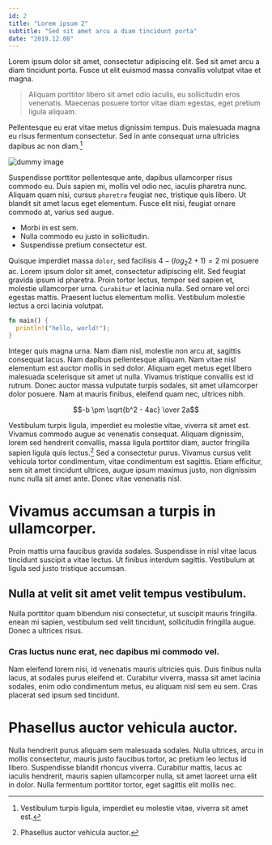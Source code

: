 ```yaml
---
id: 2
title: "Lorem ipsum 2"
subtitle: "Sed sit amet arcu a diam tincidunt porta"
date: "2019.12.08"
---
```


Lorem ipsum dolor sit amet, consectetur adipiscing elit. Sed sit amet arcu a diam tincidunt porta. Fusce ut elit euismod massa convallis volutpat vitae et magna.

> Aliquam porttitor libero sit amet odio iaculis, eu sollicitudin eros venenatis. Maecenas posuere tortor vitae diam egestas, eget pretium ligula aliquam.

Pellentesque eu erat vitae metus dignissim tempus. Duis malesuada magna eu risus fermentum consectetur. Sed in ante consequat urna ultricies dapibus ac non diam.[^1]

![dummy image](https://dummyimage.com/900x700/efefef/000000)

Suspendisse porttitor pellentesque ante, dapibus ullamcorper risus commodo eu. Duis sapien mi, mollis vel odio nec, iaculis pharetra nunc. Aliquam quam nisi, cursus `pharetra` feugiat nec, tristique quis libero. Ut blandit sit amet lacus eget elementum. Fusce elit nisi, feugiat ornare commodo at, varius sed augue.

* Morbi in est sem.
* Nulla commodo eu justo in sollicitudin.
* Suspendisse pretium consectetur est.

Quisque imperdiet massa `dolor`, sed facilisis $`4 - (log{_2} 2 + 1) = 2`$ mi posuere ac. Lorem ipsum dolor sit amet, consectetur adipiscing elit. Sed feugiat gravida ipsum id pharetra. Proin tortor lectus, tempor sed sapien et, molestie ullamcorper urna. `Curabitur` et lacinia nulla. Sed ornare vel orci egestas mattis. Praesent luctus elementum mollis. Vestibulum molestie lectus a orci lacinia volutpat.

```rust
fn main() {
  println!("hello, world!");
}
```

Integer quis magna urna. Nam diam nisl, molestie non arcu at, sagittis consequat lacus. Nam dapibus pellentesque aliquam. Nam vitae nisl elementum est auctor mollis in sed dolor. Aliquam eget metus eget libero malesuada scelerisque sit amet ut nulla. Vivamus tristique convallis est id rutrum. Donec auctor massa vulputate turpis sodales, sit amet ullamcorper dolor posuere. Nam at mauris finibus, eleifend quam nec, ultrices nibh.

```math
-b \pm \sqrt{b^2 - 4ac} \over 2a
```

Vestibulum turpis ligula, imperdiet eu molestie vitae, viverra sit amet est. Vivamus commodo augue ac venenatis consequat. Aliquam dignissim, lorem sed hendrerit convallis, massa ligula porttitor diam, auctor fringilla sapien ligula quis lectus.[^2] Sed a consectetur purus. Vivamus cursus velit vehicula tortor condimentum, vitae condimentum est sagittis. Etiam efficitur, sem sit amet tincidunt ultrices, augue ipsum maximus justo, non dignissim nunc nulla sit amet ante. Donec vitae venenatis nisl.

# Vivamus accumsan a turpis in ullamcorper.
 
Proin mattis urna faucibus gravida sodales. Suspendisse in nisl vitae lacus tincidunt suscipit a vitae lectus. Ut finibus interdum sagittis. Vestibulum at ligula sed justo tristique accumsan.

## Nulla at velit sit amet velit tempus vestibulum.

Nulla porttitor quam bibendum nisi consectetur, ut suscipit mauris fringilla. enean mi sapien, vestibulum sed velit tincidunt, sollicitudin fringilla augue. Donec a ultrices risus.

### Cras luctus nunc erat, nec dapibus mi commodo vel.

Nam eleifend lorem nisi, id venenatis mauris ultricies quis. Duis finibus nulla lacus, at sodales purus eleifend et. Curabitur viverra, massa sit amet lacinia sodales, enim odio condimentum metus, eu aliquam nisl sem eu sem. Cras placerat sed ipsum sed tincidunt.

# Phasellus auctor vehicula auctor.

Nulla hendrerit purus aliquam sem malesuada sodales. Nulla ultrices, arcu in mollis consectetur, mauris justo faucibus tortor, ac pretium leo lectus id libero. Suspendisse blandit rhoncus viverra. Curabitur mattis, lacus ac iaculis hendrerit, mauris sapien ullamcorper nulla, sit amet laoreet urna elit in dolor. Nulla fermentum porttitor tortor, eget sagittis elit mollis nec.

[^1]: Vestibulum turpis ligula, imperdiet eu molestie vitae, viverra sit amet est.
[^2]: Phasellus auctor vehicula auctor.
